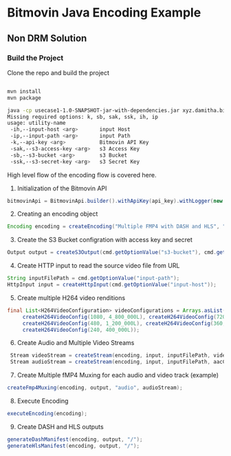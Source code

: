 # Bitmovin Java Encoding Example 

## Non DRM Solution

### Build the Project

Clone the repo and build the project

```bash

mvn install
mvn package

java -cp usecase1-1.0-SNAPSHOT-jar-with-dependencies.jar xyz.damitha.bitmovin.noDRM 
Missing required options: k, sb, sak, ssk, ih, ip
usage: utility-name
 -ih,--input-host <arg>       input Host
 -ip,--input-path <arg>       input Path
 -k,--api-key <arg>           Bitmovin API Key
 -sak,--s3-access-key <arg>   s3 Access Key
 -sb,--s3-bucket <arg>        s3 Bucket
 -ssk,--s3-secret-key <arg>   s3 Secret Key
```

High level flow of the encoding flow is covered here.

1) Initialization of the Bitmovin API
```java
bitmovinApi = BitmovinApi.builder().withApiKey(api_key).withLogger(new Slf4jLogger(), Level.BASIC).build();
```
2) Creating an encoding object
```java
Encoding encoding = createEncoding("Multiple FMP4 with DASH and HLS", "Encoding with multiple fMP4 muxings");
```
3) Create the S3 Bucket configration with access key and secret
```java
Output output = createS3Output(cmd.getOptionValue("s3-bucket"), cmd.getOptionValue("s3-access-key"),cmd.getOptionValue("s3-secret-key"));
```
4) Create HTTP input to read the source video file from URL
```java
String inputFilePath = cmd.getOptionValue("input-path");
HttpInput input = createHttpInput(cmd.getOptionValue("input-host"));
```
5) Create multiple H264 video renditions
```java
final List<H264VideoConfiguration> videoConfigurations = Arrays.asList(
     createH264VideoConfig(1080, 4_800_000L), createH264VideoConfig(720, 2_400_000L),
     createH264VideoConfig(480, 1_200_000L), createH264VideoConfig(360, 800_000L),
     createH264VideoConfig(240, 400_000L));
```
6) Create Audio and Multiple Video Streams
```java
 Stream videoStream = createStream(encoding, input, inputFilePath, videoConfiguration);
 Stream audioStream = createStream(encoding, input, inputFilePath, aacConfig);
```
7) Create Multiple fMP4 Muxing for each audio and video track (example)
```java
createFmp4Muxing(encoding, output, "audio", audioStream);
```
8) Execute Encoding
```java
executeEncoding(encoding);
```
9) Create DASH and HLS outputs
```java
generateDashManifest(encoding, output, "/");
generateHlsManifest(encoding, output, "/");
```
